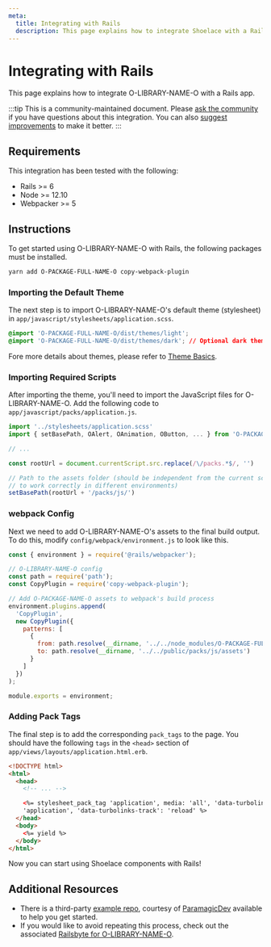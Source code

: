 ```yaml
---
meta:
  title: Integrating with Rails
  description: This page explains how to integrate Shoelace with a Rails app.
---
```


# Integrating with Rails

This page explains how to integrate O-LIBRARY-NAME-O with a Rails app.

:::tip
This is a community-maintained document. Please [ask the community](/resources/community) if you have questions about this integration. You can also [suggest improvements](O-REPO-URL-O/blob/next/docs/tutorials/integrating-with-rails.md) to make it better.
:::

## Requirements

This integration has been tested with the following:

- Rails >= 6
- Node >= 12.10
- Webpacker >= 5

## Instructions

To get started using O-LIBRARY-NAME-O with Rails, the following packages must be installed.

```bash
yarn add O-PACKAGE-FULL-NAME-O copy-webpack-plugin
```

### Importing the Default Theme

The next step is to import O-LIBRARY-NAME-O's default theme (stylesheet) in `app/javascript/stylesheets/application.scss`.

```css
@import 'O-PACKAGE-FULL-NAME-O/dist/themes/light';
@import 'O-PACKAGE-FULL-NAME-O/dist/themes/dark'; // Optional dark theme
```

Fore more details about themes, please refer to [Theme Basics](/getting-started/themes#theme-basics).

### Importing Required Scripts

After importing the theme, you'll need to import the JavaScript files for O-LIBRARY-NAME-O. Add the following code to `app/javascript/packs/application.js`.

```js
import '../stylesheets/application.scss'
import { setBasePath, OAlert, OAnimation, OButton, ... } from 'O-PACKAGE-FULL-NAME-O'

// ...

const rootUrl = document.currentScript.src.replace(/\/packs.*$/, '')

// Path to the assets folder (should be independent from the current script source path
// to work correctly in different environments)
setBasePath(rootUrl + '/packs/js/')
```

### webpack Config

Next we need to add O-LIBRARY-NAME-O's assets to the final build output. To do this, modify `config/webpack/environment.js` to look like this.

```js
const { environment } = require('@rails/webpacker');

// O-LIBRARY-NAME-O config
const path = require('path');
const CopyPlugin = require('copy-webpack-plugin');

// Add O-PACKAGE-NAME-O assets to webpack's build process
environment.plugins.append(
  'CopyPlugin',
  new CopyPlugin({
    patterns: [
      {
        from: path.resolve(__dirname, '../../node_modules/O-PACKAGE-FULL-NAME-O/dist/assets'),
        to: path.resolve(__dirname, '../../public/packs/js/assets')
      }
    ]
  })
);

module.exports = environment;
```

### Adding Pack Tags

The final step is to add the corresponding `pack_tags` to the page. You should have the following `tags` in the `<head>` section of `app/views/layouts/application.html.erb`.

```html
<!DOCTYPE html>
<html>
  <head>
    <!-- ... -->

    <%= stylesheet_pack_tag 'application', media: 'all', 'data-turbolinks-track': 'reload' %> <%= javascript_pack_tag
    'application', 'data-turbolinks-track': 'reload' %>
  </head>
  <body>
    <%= yield %>
  </body>
</html>
```

Now you can start using Shoelace components with Rails!

## Additional Resources

- There is a third-party [example repo](https://github.com/ParamagicDev/rails-shoelace-example), courtesy of [ParamagicDev](https://github.com/ParamagicDev) available to help you get started.
- If you would like to avoid repeating this process, check out the associated [Railsbyte for O-LIBRARY-NAME-O](https://railsbytes.com/templates/X8BsEb).

